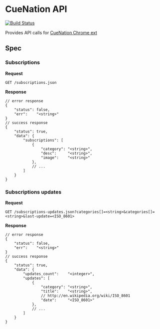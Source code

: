 CueNation API
=============
[![Build Status](https://travis-ci.org/dVaffection/cuenation-api.png?branch=master)](https://travis-ci.org/dVaffection/cuenation-api)

Provides API calls for [CueNation Chrome ext](https://github.com/dVaffection/cuentation-chrome-ext)

## Spec

### Subscriptions
**Request**
```
GET /subscriptions.json
```
**Response**
```
// error response
{
	"status": false,
    "err":    "<string>"
}
// success response
{
	"status": true,
    "data": {
    	"subscriptions": [
            {
                "category": "<string>",
                "desc":     "<string>",
                "image":    "<string>"
            },
            // ...
        ]
    }
}
```

### Subscriptions updates
**Request**
```
GET /subscriptions-updates.json?categories[]=<string>&categories[]=<string>&last-update=<ISO_8601>
```
**Response**
```
// error response
{
	"status": false,
    "err":    "<string>"
}
// success response
{
	"status": true,
    "data": {
    	"updates_count":    "<integer>",
        "updates": [
            {
                "category": "<string>",
                "title":    "<string>",
                // http://en.wikipedia.org/wiki/ISO_8601
                "date":     "<ISO_8601>"
            },
            // ...
        ]
    }
}
```
